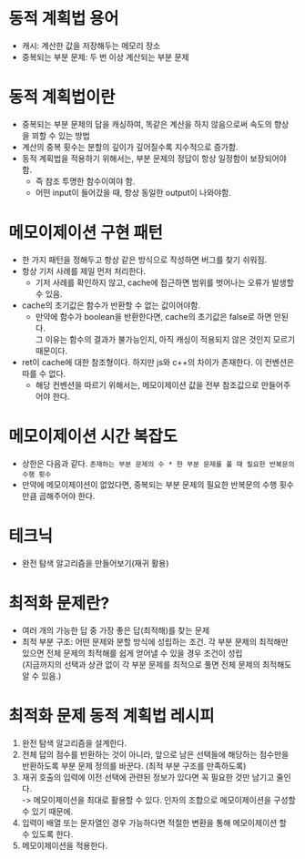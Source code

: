 # 동적 계획법 용어

- 캐시: 계산한 값을 저장해두는 메모리 장소
- 중복되는 부분 문제: 두 번 이상 계산되는 부분 문제

# 동적 계획법이란

- 중복되는 부분 문제의 답을 캐싱하여, 똑같은 계산을 하지 않음으로써 속도의 향상을 꾀할 수 있는 방법
- 계산의 중복 횟수는 분할의 깊이가 깊어질수록 지수적으로 증가함.
- 동적 계획법을 적용하기 위해서는, 부분 문제의 정답이 항상 일정함이 보장되어야 함.
  - 즉 참조 투명한 함수이여야 함.
  - 어떤 input이 들어갔을 때, 항상 동일한 output이 나와야함.

# 메모이제이션 구현 패턴

- 한 가지 패턴을 정해두고 항상 같은 방식으로 작성하면 버그를 찾기 쉬워짐.
- 항상 기저 사례를 제일 먼저 처리한다.
  - 기저 사례를 확인하지 않고, cache에 접근하면 범위를 벗어나는 오류가 발생할 수 있음.
- cache의 초기값은 함수가 반환할 수 없는 값이어야함.
  - 만약에 함수가 boolean을 반환한다면, cache의 초기값은 false로 하면 안된다.  
    그 이유는 함수의 결과가 불가능인지, 아직 캐싱이 적용되지 않은 것인지 모르기 때문이다.
- ret이 cache에 대한 참조형이다. 하지만 js와 c++의 차이가 존재한다. 이 컨벤션은 따를 수 없다.
  - 해당 컨벤션을 따르기 위해서는, 메모이제이션 값을 전부 참조값으로 만들어주어야 한다.

# 메모이제이션 시간 복잡도

- 상한은 다음과 같다. `존재하는 부분 문제의 수 * 한 부분 문제를 풀 때 필요한 반복문의 수행 횟수`
- 만약에 메모이제이션이 없었다면, 중복되는 부분 문제의 필요한 반복문의 수행 횟수만큼 곱해주어야 한다.

# 테크닉

- 완전 탐색 알고리즘을 만들어보기(재귀 활용)

# 최적화 문제란?

- 여러 개의 가능한 답 중 가장 좋은 답(최적해)를 찾는 문제
- 최적 부분 구조: 어떤 문제와 분할 방식에 성립하는 조건. 각 부분 문제의 최적해만 있으면 전체 문제의 최적해를 쉽게 얻어낼 수 있을 경우 조건이 성립  
  (지금까지의 선택과 상관 없이 각 부분 문제를 최적으로 풀면 전체 문제의 최적해도 알 수 있음.)

# 최적화 문제 동적 계획법 레시피

1. 완전 탐색 알고리즘을 설계한다.
2. 전체 답의 점수를 반환하는 것이 아니라, 앞으로 남은 선택들에 해당하는 점수만을 반환하도록 부분 문제 정의를 바꾼다. (최적 부분 구조를 만족하도록)
3. 재귀 호출의 입력에 이전 선택에 관련된 정보가 있다면 꼭 필요한 것만 남기고 줄인다.  
   -> 메모이제이션을 최대로 활용할 수 있다. 인자의 조합으로 메모이제이션을 구성할 수 있기 때문에.
4. 입력이 배열 또는 문자열인 경우 가능하다면 적절한 변환을 통해 메모이제이션 할 수 있도록 한다.
5. 메모이제이션을 적용한다.
